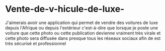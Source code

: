 # Vente-de-v-hicule-de-luxe-
J'aimerais avoir une application qui permet de vendre des voitures de luxe depuis l'Afrique ou depuis l'extérieur c'est-à-dire que lorsque je poste une voiture que cette photo ou cette publication devienne vraiment très virale et cette photo sera diffusée dans presque tous les réseaux sociaux afin de est très sécurisé et professionnel
